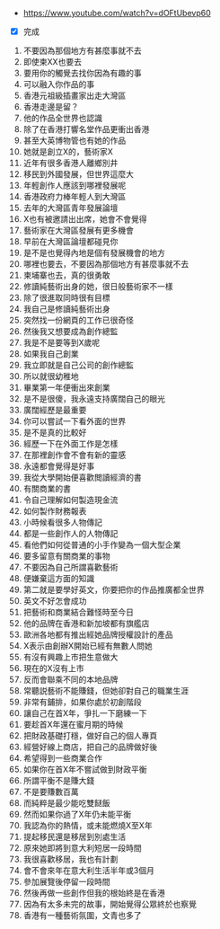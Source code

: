 - https://www.youtube.com/watch?v=dOFtUbevp60
- [x] 完成

1. 不要因為那個地方有甚麼事就不去
1. 即使柬XX也要去
1. 要用你的觸覺去找你因為有趣的事
1. 可以融入你作品的事
1. 香港元祖級插畫家出走大灣區
1. 香港走邊是留？
1. 他的作品全世界也認識
1. 除了在香港打響名堂作品更衝出香港
1. 甚至大英博物管也有她的作品
1. 她就是創立X的，藝術家X
1. 近年有很多香港人離鄉別井
1. 移民到外國發展，但世界這麼大
1. 年輕創作人應該到哪裡發展呢
1. 香港政府力棒年輕人到大灣區
1. 去年的大灣區青年發展論壇
1. X也有被邀請出出席，她會不會覺得
1. 藝術家在大灣區發展有更多機會
1. 早前在大灣區論壇都碰見你
1. 是不是也覺得內地是個有發展機會的地方
1. 哪裡也要去，不要因為那個地方有甚麼事就不去
1. 柬埔寨也去，真的很勇敢
1. 修讀純藝術出身的她，很日般藝術家不一樣
1. 除了很進取同時很有目標
1. 我自己是修讀純藝術出身
1. 突然找一份網頁的工作已很奇怪
1. 然後我又想要成為創作總監
1. 我是不是要等到X歲呢
1. 如果我自己創業
1. 我立即就是自己公司的創作總監
1. 所以就很幼稚地
1. 畢業第一年便衝出來創業
1. 是不是很傻，我永遠支持廣闊自己的眼光
1. 廣闊經歷是最重要
1. 你可以嘗試一下看外面的世界
1. 是不是真的比較好
1. 經歷一下在外面工作是怎樣
1. 在那裡創作會不會有新的靈感
1. 永遠都會覺得是好事
1. 我從大學開始便喜歡閲讀經濟的書
1. 有關商業的書
1. 令自己理解如何製造現金流
1. 如何製作財務報表
1. 小時候看很多人物傳記
1. 都是一些創作人的人物傳記
1. 看他們如何從普通的小手作變為一個大型企業
1. 要多留意有關商業的事物
1. 不要因為自己所謂喜歡藝術
1. 便嫌棄這方面的知識
1. 第二就是要學好英文，你要把你的作品推廣都全世界
1. 英文不好怎會成功
1. 把藝術和商業結合難怪時至今日
1. 他的品牌在香港和新加坡都有旗艦店
1. 歐洲各地都有推出經她品牌授權設計的產品
1. X表示由創辦X開始已經有無數人問她
1. 有沒有興趣上市把生意做大
1. 現在的X沒有上市
1. 反而會聯乘不同的本地品牌
1. 常聽説藝術不能賺錢，但她卻對自己的職業生涯
1. 非常有鋪排，如果你處於初創階段
1. 讓自己在首X年，爭扎一下磨練一下
1. 要趁首X年還在蜜月期的時候
1. 把財政基礎打穩，做好自己的個人專頁
1. 經營好線上商店，把自己的品牌做好後
1. 希望得到一些商業合作
1. 如果你在首X年不嘗試做到財政平衡
1. 所謂平衡不是賺大錢
1. 不是要賺數百萬
1. 而純粹是最少能吃雙餸飯
1. 然而如果你過了X年仍未能平衡
1. 我認為你的熱情，或未能燃燒X至X年
1. 提起移民還是移居到別處生活
1. 原來她即將到意大利短居一段時間
1. 我很喜歡移居，我也有計劃
1. 會不會來年在意大利生活半年或3個月
1. 參加展覽後停留一段時間
1. 然後再做一些創作但我的根始終是在香港
1. 因為有太多未完的故事，開始覺得公眾終於也察覺
1. 香港有一種藝術氛圍，文青也多了
